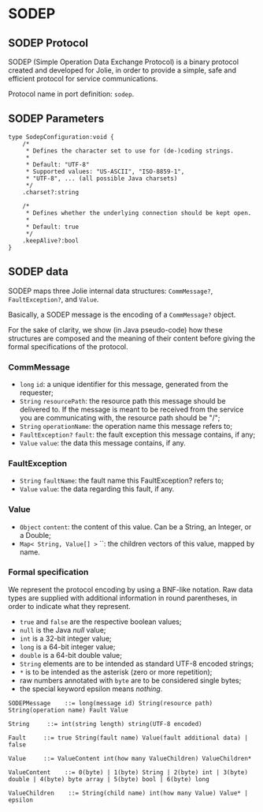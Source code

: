 # SODEP

## SODEP Protocol

SODEP \(Simple Operation Data Exchange Protocol\) is a binary protocol created and developed for Jolie, in order to provide a simple, safe and efficient protocol for service communications.

Protocol name in port definition: `sodep`.

## SODEP Parameters

```jolie
type SodepConfiguration:void {
    /*
     * Defines the character set to use for (de-)coding strings.
     *
     * Default: "UTF-8"
     * Supported values: "US-ASCII", "ISO-8859-1",
     * "UTF-8", ... (all possible Java charsets)
     */
    .charset?:string

    /*
     * Defines whether the underlying connection should be kept open.
     *
     * Default: true
     */
    .keepAlive?:bool
}
```

## SODEP data

SODEP maps three Jolie internal data structures: `CommMessage?`, `FaultException?`, and `Value`.

Basically, a SODEP message is the encoding of a `CommMessage?` object.

For the sake of clarity, we show \(in Java pseudo-code\) how these structures are composed and the meaning of their content before giving the formal specifications of the protocol.

### CommMessage

* `long` `id`: a unique identifier for this message, generated from the requester;
* `String` `resourcePath`: the resource path this message should be delivered to. If the message is meant to be received from the service you are communicating with, the resource path should be "/";
* `String` `operationName`: the operation name this message refers to;
* `FaultException?` `fault`: the fault exception this message contains, if any;
* `Value` `value`: the data this message contains, if any.

### FaultException

* `String` `faultName`: the fault name this FaultException? refers to;
* `Value` `value`: the data regarding this fault, if any.

### Value

* `Object` `content`: the content of this value. Can be a String, an Integer, or a Double;
* `Map< String, Value[] >` \`\`: the children vectors of this value, mapped by name.

### Formal specification

We represent the protocol encoding by using a BNF-like notation. Raw data types are supplied with additional information in round parentheses, in order to indicate what they represent.

* `true` and `false` are the respective boolean values;
* `null` is the Java _null_ value;
* `int` is a 32-bit integer value;
* `long` is a 64-bit integer value;
* `double` is a 64-bit double value;
* `String` elements are to be intended as standard UTF-8 encoded strings;
* `*` is to be intended as the asterisk \(zero or more repetition\);
* raw numbers annotated with `byte` are to be considered single bytes;
* the special keyword epsilon means _nothing_.

```jolie
SODEPMessage    ::= long(message id) String(resource path) String(operation name) Fault Value

String     ::= int(string length) string(UTF-8 encoded)

Fault     ::= true String(fault name) Value(fault additional data) | false

Value     ::= ValueContent int(how many ValueChildren) ValueChildren*

ValueContent    ::= 0(byte) | 1(byte) String | 2(byte) int | 3(byte) double | 4(byte) byte array | 5(byte) bool | 6(byte) long

ValueChildren    ::= String(child name) int(how many Value) Value* | epsilon
```
